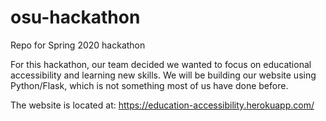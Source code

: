 # osu-hackathon
Repo for Spring 2020 hackathon

For this hackathon, our team decided we wanted to focus on educational accessibility and learning new skills.  We will be building our website using Python/Flask, which is not something most of us have done before.

The website is located at: https://education-accessibility.herokuapp.com/
